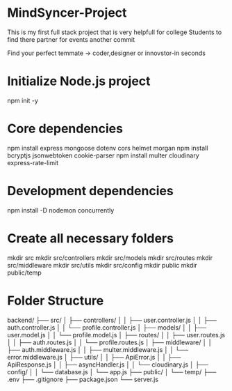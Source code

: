 # MindSyncer-Project
This is my first full stack project that is very helpfull for college Students to find there partner for events
another commit



Find your perfect temmate -> coder,designer or innovstor-in seconds




# Initialize Node.js project
npm init -y

# Core dependencies
npm install express mongoose dotenv cors helmet morgan
npm install bcryptjs jsonwebtoken cookie-parser
npm install multer cloudinary express-rate-limit

# Development dependencies
npm install -D nodemon concurrently



# Create all necessary folders
mkdir src
mkdir src/controllers
mkdir src/models
mkdir src/routes
mkdir src/middleware
mkdir src/utils
mkdir src/config
mkdir public
mkdir public/temp



# Folder Structure


backend/
├── src/
│   ├── controllers/
│   │   ├── user.controller.js
│   │   ├── auth.controller.js
│   │   └── profile.controller.js
│   ├── models/
│   │   ├── user.model.js
│   │   └── profile.model.js
│   ├── routes/
│   │   ├── user.routes.js
│   │   ├── auth.routes.js
│   │   └── profile.routes.js
│   ├── middleware/
│   │   ├── auth.middleware.js
│   │   ├── multer.middleware.js
│   │   └── error.middleware.js
│   ├── utils/
│   │   ├── ApiError.js
│   │   ├── ApiResponse.js
│   │   ├── asyncHandler.js
│   │   └── cloudinary.js
│   ├── config/
│   │   └── database.js
│   └── app.js
├── public/
│   └── temp/
├── .env
├── .gitignore
├── package.json
└── server.js          